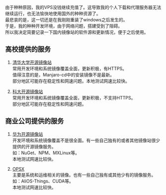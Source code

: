 由于种种原因，我的VPS没钱继续充值了。这导致我的个人下载和代理服务器无法继续运行，也无法愉快地使用国外的种种资源了。  
最悲哀的是，这一切还是在我刚刚重装了windows之后发生的。  
于是，我的种种开发环境，由于网络问题，搭建受到了阻碍。  
所以我决定简要记录一下国内镜像站的软件源和更新情况，便于之后使用。 
## 高校提供的服务
1. [清华大学开源镜像站](https://mirrors.tuna.tsinghua.edu.cn/)  
常用开发环境和系统镜像覆盖全面，更新积极，有HTTPS。  
值得注意的是，Manjaro-cd中的安装镜像不是最新。  
部分地区可能存在稳定性和网速问题。本地测试网速比较快。   

2. [科大开源镜像站](http://mirrors.ustc.edu.cn/)  
常用开发环境和系统镜像覆盖全面，更新积极，不支持HTTPS。  
部分地区可能存在稳定性和网速问题。  

## 商业公司提供的服务
1. [华为开源镜像站](https://mirrors.huaweicloud.com/)  
开发环境和系统镜像覆盖不是很全面。有一些自己独有的或者其他镜像站很少提供的开源镜像服务。  
如：NuGet、NPM、MXLinux等。  
本地测试网速比较快。  

2. [OPSX](https://opsx.alibaba.com/mirror)  
主要是系统和运维相关的镜像。也有一些自己独有或其他少有的镜像服务。  
如：AliOS-Things、CUDA等。  
本地测试网速比较快。  
